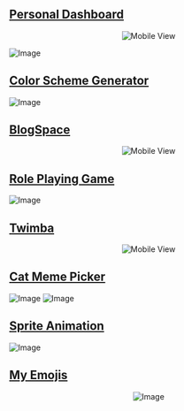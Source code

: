 ## [Personal Dashboard](https://github.com/habibullahturkmen/javascript-projects/tree/main/personal-dashboard)

<p align="center">
  <img src="personal-dashboard/img2.png"  alt="Mobile View"/>
</p>

![Image](personal-dashboard/img.png)

## [Color Scheme Generator](https://github.com/habibullahturkmen/javascript-projects/tree/main/color-scheme-generator)
![Image](./color-scheme-generator/img.png)

## [BlogSpace](https://github.com/habibullahturkmen/javascript-projects/tree/main/blog-space)
<p align="center">
  <img src="./blog-space/img2.png"  alt="Mobile View"/>
</p>

## [Role Playing Game](https://github.com/habibullahturkmen/javascript-projects/tree/main/role-playing-game)
![Image](./role-playing-game/images/img.png)

## [Twimba](https://github.com/habibullahturkmen/javascript-projects/tree/main/twimba)
<p align="center">
  <img src="./twimba/images/img.png"  alt="Mobile View"/>
</p>

## [Cat Meme Picker](https://github.com/habibullahturkmen/javascript-projects/tree/main/cat-meme-picker)
![Image](./cat-meme-picker/img.png)
![Image](./cat-meme-picker/img2.png)

## [Sprite Animation](https://github.com/habibullahturkmen/javascript-projects/tree/main/sprite-animation)
![Image](./sprite-animation/img.png)

## [My Emojis](https://github.com/habibullahturkmen/javascript-projects/tree/main/my-emojis)
<p align="center">
  <img src="./my-emojis/img.png"  alt="Image"/>
</p>
